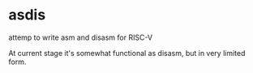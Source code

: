 # asdis
attemp to write asm and disasm for RISC-V

At current stage it's somewhat functional as disasm, but in very limited form.
